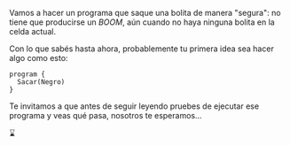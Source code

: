 Vamos a hacer un programa que saque una bolita de manera "segura": no tiene que producirse un _BOOM_, aún cuando no haya ninguna bolita en la celda actual.

Con lo que sabés hasta ahora, probablemente tu primera idea sea hacer algo como esto:

```puppet
program {
  Sacar(Negro)
}
```

Te invitamos a que antes de seguir leyendo pruebes de ejecutar ese programa y veas qué pasa, nosotros te esperamos... 

:hourglass:
